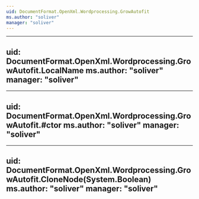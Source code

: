 ```yaml
---
uid: DocumentFormat.OpenXml.Wordprocessing.GrowAutofit
ms.author: "soliver"
manager: "soliver"
---
```


---
uid: DocumentFormat.OpenXml.Wordprocessing.GrowAutofit.LocalName
ms.author: "soliver"
manager: "soliver"
---

---
uid: DocumentFormat.OpenXml.Wordprocessing.GrowAutofit.#ctor
ms.author: "soliver"
manager: "soliver"
---

---
uid: DocumentFormat.OpenXml.Wordprocessing.GrowAutofit.CloneNode(System.Boolean)
ms.author: "soliver"
manager: "soliver"
---
